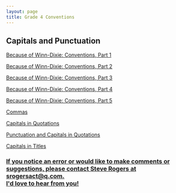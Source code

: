 ```yaml
---
layout: page
title: Grade 4 Conventions
---
```


<h2>Capitals and Punctuation</h2>

<a href="/tutorials-v4/BOWD_conventions_v1">Because of Winn-Dixie: Conventions, Part 1

<a href="/tutorials-v4/BOWD_conventions_v2">Because of Winn-Dixie: Conventions, Part 2

<a href="/tutorials-v4/BOWD_conventions_v3">Because of Winn-Dixie: Conventions, Part 3

<a href="/tutorials-v4/BOWD_conventions_v4">Because of Winn-Dixie: Conventions, Part 4

<a href="/tutorials-v4/BOWD_conventions_v5">Because of Winn-Dixie: Conventions, Part 5

<!-- <a href="/tutorials-v4/pronouns/index.html">Pronouns, Antecedents, and Similar Ideas</a> -->
<a href="/tutorials-v4/commas_v1">Commas

<a href="/tutorials-v4/quotations_v1">Capitals in Quotations

<a href="/tutorials-v4/quotations_v2">Punctuation and Capitals in Quotations

<a href="/tutorials-v4/titles_v1">Capitals in Titles



<h3>If you notice an error or would like to make comments or suggestions, please contact Steve Rogers at srogersact@q.com. 
<br>I'd love to hear from you!</h3>

<!-- <a href="/tutorials-v4/spelling_sample/index.html">Spelling Sample Problem -->